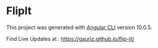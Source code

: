 # FlipIt

This project was generated with [Angular CLI](https://github.com/angular/angular-cli) version 10.0.5.

Find Live Updates at : https://gauriz.github.io/flip-It/
